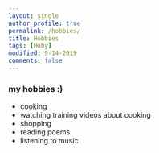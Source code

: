 ```yaml
---
layout: single
author_profile: true
permalink: /hobbies/
title: Hobbies
tags: [Hoby]
modified: 9-14-2019
comments: false
---
```



### my hobbies :)
* cooking
* watching training videos about cooking
* shopping
* reading poems
* listening to music




